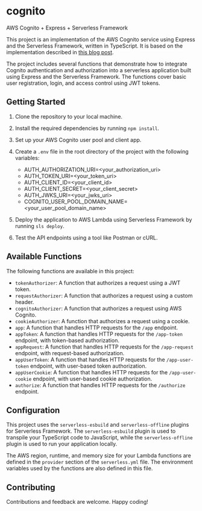 # cognito

AWS Cognito + Express + Serverless Framework

This project is an implementation of the AWS Cognito service using Express and the Serverless Framework, written in TypeScript. It is based on the implementation described in [this blog post](https://tobelinuxer.tistory.com/60).

The project includes several functions that demonstrate how to integrate Cognito authentication and authorization into a serverless application built using Express and the Serverless Framework. The functions cover basic user registration, login, and access control using JWT tokens.

## Getting Started

1. Clone the repository to your local machine.
2. Install the required dependencies by running `npm install`.
3. Set up your AWS Cognito user pool and client app.
4. Create a `.env` file in the root directory of the project with the following variables:
    - AUTH_AUTHORIZATION_URI=<your_authorization_uri>
    - AUTH_TOKEN_URI=<your_token_uri>
    - AUTH_CLIENT_ID=<your_client_id>
    - AUTH_CLIENT_SECRET=<your_client_secret>
    - AUTH_JWKS_URI=<your_jwks_uri>
    - COGNITO_USER_POOL_DOMAIN_NAME=<your_user_pool_domain_name>

5. Deploy the application to AWS Lambda using Serverless Framework by running `sls deploy`.
6. Test the API endpoints using a tool like Postman or cURL.

## Available Functions

The following functions are available in this project:

- `tokenAuthorizer`: A function that authorizes a request using a JWT token.
- `requestAuthorizer`: A function that authorizes a request using a custom header.
- `cognitoAuthorizer`: A function that authorizes a request using AWS Cognito.
- `cookieAuthorizer`: A function that authorizes a request using a cookie.
- `app`: A function that handles HTTP requests for the `/app` endpoint.
- `appToken`: A function that handles HTTP requests for the `/app-token` endpoint, with token-based authorization.
- `appRequest`: A function that handles HTTP requests for the `/app-request` endpoint, with request-based authorization.
- `appUserToken`: A function that handles HTTP requests for the `/app-user-token` endpoint, with user-based token authorization.
- `appUserCookie`: A function that handles HTTP requests for the `/app-user-cookie` endpoint, with user-based cookie authorization.
- `authorize`: A function that handles HTTP requests for the `/authorize` endpoint.

## Configuration

This project uses the `serverless-esbuild` and `serverless-offline` plugins for Serverless Framework. 
The `serverless-esbuild` plugin is used to transpile your TypeScript code to JavaScript, while the `serverless-offline` plugin is used to run your application locally.

The AWS region, runtime, and memory size for your Lambda functions are defined in the `provider` section of the `serverless.yml` file. 
The environment variables used by the functions are also defined in this file.

## Contributing

Contributions and feedback are welcome. Happy coding!


    

